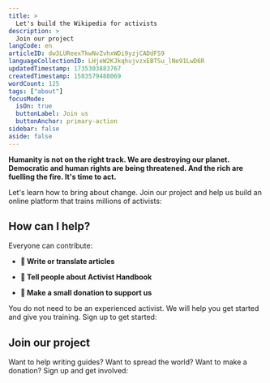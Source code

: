 ```yaml
---
title: >
  Let's build the Wikipedia for activists
description: >
  Join our project
langCode: en
articleID: dw3LUReexTkwNvZvhxWDi9yzjCADdFS9
languageCollectionID: LHjeW2KJkqhujvzxEBTSu_lNe91LwD6R
updatedTimestamp: 1735303883767
createdTimestamp: 1583579488069
wordCount: 125
tags: ["about"]
focusMode: 
  isOn: true
  buttonLabel: Join us
  buttonAnchor: primary-action
sidebar: false
aside: false
---
```


**Humanity is not on the right track. We are destroying our planet. Democratic and human rights are being threatened. And the rich are fuelling the fire. It's time to act.**

Let's learn how to bring about change. Join our project and help us build an online platform that trains millions of activists:

<action-button buttonanchor="primary-action" buttonlabel="👉 Join our project"></action-button>

## **How can I help?**

Everyone can contribute:

-   **📝 Write or translate articles**
    
-   **📢 Tell people about Activist Handbook**
    
-   **🤑 Make a small donation to support us**
    

You do not need to be an experienced activist. We will help you get started and give you training. Sign up to get started:

<action-signup tags="newsletter,350-campaign" redirect="/next-steps/signup-350-campaign" buttonlabel="Join our campaign"><h2>Join our project</h2><p>Want to help writing guides? Want to spread the world? Want to make a donation? Sign up and get involved:</p></action-signup>
